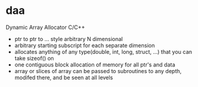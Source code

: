 daa
===

Dynamic Array Allocator C/C++
  - ptr to ptr to ... style arbitrary N dimensional
  - arbitrary starting subscript for each separate dimension
  - allocates anything of any type(double, int, long, struct, ...) that you can take sizeof() on
  - one contiguous block allocation of memory for all ptr's and data
  - array or slices of array can be passed to subroutines to any depth, modifed there, and be seen at all levels 
